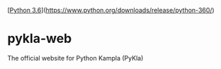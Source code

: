 [[Python 3.6](https://img.shields.io/badge/python-3.6-blue.svg)](https://www.python.org/downloads/release/python-360/)

# pykla-web
The official website for Python Kampla (PyKla)
